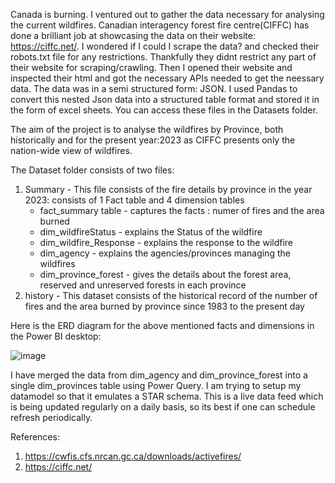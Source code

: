 Canada is burning. I ventured out to gather the data necessary for analysing the current wildfires. Canadian interagency forest fire centre(CIFFC) has done a brilliant job at showcasing the data on their website: https://ciffc.net/. I wondered if I could I scrape the data? and checked their robots.txt file for any restrictions. Thankfully they didnt restrict any part of their website for scraping/crawling.
Then I opened their website and inspected their html and got the necessary APIs needed to get the neessary data. The data was in a semi structured form: JSON. I used Pandas to convert this nested Json data into a structured table format and stored it in the form of excel sheets. You can access these files in the Datasets folder.

The aim of the project is to analyse the wildfires by Province, both historically and for the present year:2023 as CIFFC presents only the nation-wide view of wildfires.

The Dataset folder consists of two files:
1. Summary - This file consists of the fire details by province in the year 2023: consists of 1 Fact table and 4 dimension tables
    - fact_summary table -  captures the  facts : numer of fires and the area burned
    - dim_wildfireStatus -  explains the Status of the wildfire
    - dim_wildfire_Response - explains the response to the wildfire
    - dim_agency - explains the agencies/provinces managing the wildfires
    - dim_province_forest - gives the details about the forest area, reserved and unreserved forests in each province
2. history - This dataset consists of the historical record of the number of fires and the area burned by province since 1983 to the present day

Here is the ERD diagram for the above mentioned facts and dimensions in the Power BI desktop:

![image](https://github.com/pkopplu/FireDataScraping/assets/134582838/4d1953b9-bed7-4648-86ad-d4b148c40075)

I have merged the data from dim_agency and dim_province_forest into a single dim_provinces table using Power Query. I am trying to setup my datamodel so that it emulates a STAR schema. This is a live data feed which is being updated regularly on a daily basis, so its best if one can schedule refresh periodically.


References:
1. https://cwfis.cfs.nrcan.gc.ca/downloads/activefires/
2. https://ciffc.net/
